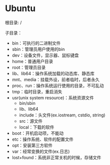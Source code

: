 # Ubuntu

根目录: /

子目录：
* bin：可执行的二进制文件
* sbin：管理员用户使用的bin
* dev：设备文件，显示器、鼠标键盘
* home：普通用户目录
* root：管理员目录
* lib、lib64：操作系统加载的动态库、静态库
* mnt、media：挂载外设，前者临时，后者永久
* proc、run：操作系统运行使用的目录，不可乱动
* tmp：临时目录，重启消失
* usr(unix system resource)：系统资源文件   
  - bin/sbin
  - lib、lib64   
  - include：头文件(ex.iostream, cstdio, string)
  - src：源文件 
  - local：下载的软件
* boot：开机启动项，不能动
* etc：操作系统、软件的配置文件
* opt：安装第三方软件
* var：经常变换的文件(ex.日志)
* lost+found：系统非正常关机的时候，存储文件
